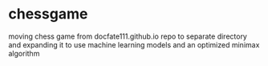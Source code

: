# chessgame
moving chess game from docfate111.github.io repo to separate directory and expanding it to use machine learning models and an optimized minimax algorithm
